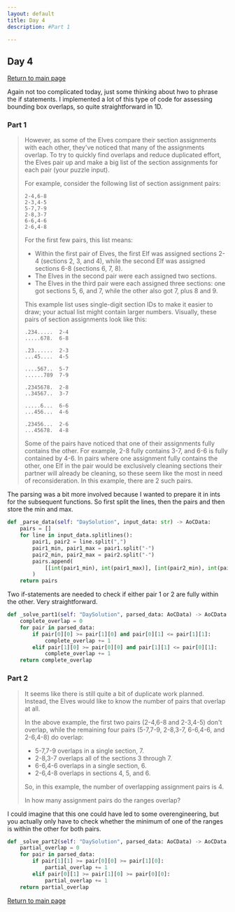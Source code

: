 ```yaml
---
layout: default
title: Day 4
description: #Part 1

---
```


## Day 4

[Return to main page](../)


Again not too complicated today, just some thinking about hwo to phrase the if
statements. I implemented a lot of this type of code for assessing bounding
box overlaps, so quite straightforward in 1D.


### Part 1
>
> However, as some of the Elves compare their section assignments with each other, they've noticed that many of the assignments overlap. To try to quickly find overlaps and reduce duplicated effort, the Elves pair up and make a big list of the section assignments for each pair (your puzzle input).
>
> For example, consider the following list of section assignment pairs:
>
> ```
> 2-4,6-8
> 2-3,4-5
> 5-7,7-9
> 2-8,3-7
> 6-6,4-6
> 2-6,4-8
> ```
>
> For the first few pairs, this list means:
>
> - Within the first pair of Elves, the first Elf was assigned sections 2-4 (sections 2, 3, and 4), while the second Elf was assigned sections 6-8 (sections 6, 7, 8).
> - The Elves in the second pair were each assigned two sections.
> - The Elves in the third pair were each assigned three sections: one got sections 5, 6, and 7, while the other also got 7, plus 8 and 9.
>
> This example list uses single-digit section IDs to make it easier to draw; your actual list might contain larger numbers. Visually, these pairs of section assignments look like this:
>
> ```
> .234.....  2-4
> .....678.  6-8
>
> .23......  2-3
> ...45....  4-5
>
> ....567..  5-7
> ......789  7-9
>
> .2345678.  2-8
> ..34567..  3-7
>
> .....6...  6-6
> ...456...  4-6
>
> .23456...  2-6
> ...45678.  4-8
> ```
>
> Some of the pairs have noticed that one of their assignments fully contains the other. For example, 2-8 fully contains 3-7, and 6-6 is fully contained by 4-6. In pairs where one assignment fully contains the other, one Elf in the pair would be exclusively cleaning sections their partner will already be cleaning, so these seem like the most in need of reconsideration. In this example, there are 2 such pairs.
>


 The parsing was a bit more involved because I wanted to prepare it in ints for the subsequent functions. So first split the lines, then the pairs and then store the min and max.
```python
def _parse_data(self: "DaySolution", input_data: str) -> AoCData:
    pairs = []
    for line in input_data.splitlines():
        pair1, pair2 = line.split(",")
        pair1_min, pair1_max = pair1.split("-")
        pair2_min, pair2_max = pair2.split("-")
        pairs.append(
            [[int(pair1_min), int(pair1_max)], [int(pair2_min), int(pair2_max)]]
        )
    return pairs
```

 Two if-statements are needed to check if either pair 1 or 2 are fully within the other. Very straightforward.
```python
def _solve_part1(self: "DaySolution", parsed_data: AoCData) -> AoCData:
    complete_overlap = 0
    for pair in parsed_data:
        if pair[0][0] >= pair[1][0] and pair[0][1] <= pair[1][1]:
            complete_overlap += 1
        elif pair[1][0] >= pair[0][0] and pair[1][1] <= pair[0][1]:
            complete_overlap += 1
    return complete_overlap
```

### Part 2

> It seems like there is still quite a bit of duplicate work planned. Instead, the Elves would like to know the number of pairs that overlap at all.
>
> In the above example, the first two pairs (2-4,6-8 and 2-3,4-5) don't overlap, while the remaining four pairs (5-7,7-9, 2-8,3-7, 6-6,4-6, and 2-6,4-8) do overlap:
>
> - 5-7,7-9 overlaps in a single section, 7.
> - 2-8,3-7 overlaps all of the sections 3 through 7.
> - 6-6,4-6 overlaps in a single section, 6.
> - 2-6,4-8 overlaps in sections 4, 5, and 6.
>
> So, in this example, the number of overlapping assignment pairs is 4.
>
> In how many assignment pairs do the ranges overlap?

 I could imagine that this one could have led to some overengineering, but you actually only have to check whether the minimum of one of the ranges is within the other for both pairs.
```python
def _solve_part2(self: "DaySolution", parsed_data: AoCData) -> AoCData:
    partial_overlap = 0
    for pair in parsed_data:
        if pair[1][1] >= pair[0][0] >= pair[1][0]:
            partial_overlap += 1
        elif pair[0][1] >= pair[1][0] >= pair[0][0]:
            partial_overlap += 1
    return partial_overlap
```

[Return to main page](../)
